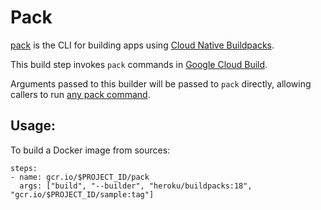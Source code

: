 # Pack

[pack](https://github.com/buildpack/pack) is the CLI for building apps using [Cloud Native Buildpacks](https://buildpacks.io).

This build step invokes `pack` commands in [Google Cloud Build](cloud.google.com/cloud-build/).

Arguments passed to this builder will be passed to `pack` directly, allowing
callers to run [any pack
command](https://buildpacks.io/docs/using-pack/).

## Usage:

To build a Docker image from sources:

```
steps:
- name: gcr.io/$PROJECT_ID/pack
  args: ["build", "--builder", "heroku/buildpacks:18", "gcr.io/$PROJECT_ID/sample:tag"]
```
